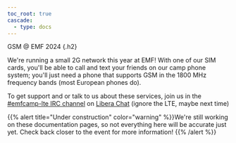 ```yaml
---
toc_root: true
cascade:
  - type: docs
---
```


GSM @ EMF 2024
{.h2}


<!--
{{% pageinfo color="danger" %}}
WARNING: THESE PAGES ARE FROM EMF 2022
{.h2 .text-center}


Some things may change or not be available at the 2024 event.

We are hoping to start updating the content on this site soon. (You can help out!)
{{% /pageinfo %}}

-->

We're running a small 2G network this year at EMF! With one of our SIM cards, you'll be able to call and text your friends on our
camp phone system; you'll just need a phone that supports GSM in the 1800 MHz frequency bands (most European phones do).

To get support and or talk to us about these services, join us in the [#emfcamp-lte IRC
channel](https://web.libera.chat/?channel=#emfcamp-lte) on [Libera Chat](https://libera.chat/) (ignore the LTE, maybe next time)

{{% alert title="Under construction" color="warning" %}}We're still working on these documentation pages, so not everything here will be accurate just yet. Check back closer to the event for more information!
{{% /alert %}}

